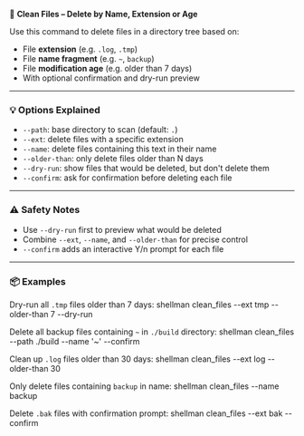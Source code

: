🧹 **Clean Files – Delete by Name, Extension or Age**

Use this command to delete files in a directory tree based on:

- File **extension** (e.g. `.log`, `.tmp`)
- File **name fragment** (e.g. `~`, `backup`)
- File **modification age** (e.g. older than 7 days)
- With optional confirmation and dry-run preview

---

### 💡 Options Explained

- `--path`: base directory to scan (default: `.`)
- `--ext`: delete files with a specific extension
- `--name`: delete files containing this text in their name
- `--older-than`: only delete files older than N days
- `--dry-run`: show files that would be deleted, but don't delete them
- `--confirm`: ask for confirmation before deleting each file

---

### ⚠️ Safety Notes

- Use `--dry-run` first to preview what would be deleted
- Combine `--ext`, `--name`, and `--older-than` for precise control
- `--confirm` adds an interactive Y/n prompt for each file

---

### 📦 Examples

Dry-run all `.tmp` files older than 7 days:
shellman clean_files --ext tmp --older-than 7 --dry-run

Delete all backup files containing `~` in `./build` directory:
shellman clean_files --path ./build --name '~' --confirm

Clean up `.log` files older than 30 days:
shellman clean_files --ext log --older-than 30

Only delete files containing `backup` in name:
shellman clean_files --name backup

Delete `.bak` files with confirmation prompt:
shellman clean_files --ext bak --confirm
